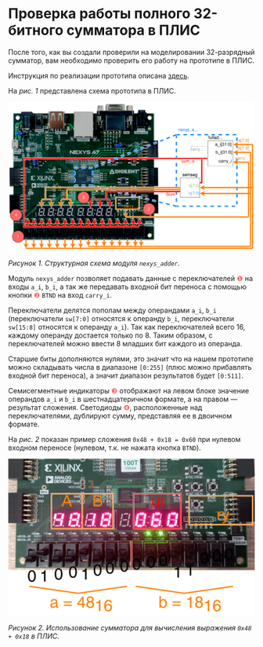 # Проверка работы полного 32-битного сумматора в ПЛИС

После того, как вы создали проверили на моделировании 32-разрядный сумматор, вам необходимо проверить его работу на прототипе в ПЛИС.

Инструкция по реализации прототипа описана [здесь](../../../Vivado%20Basics/How%20to%20program%20an%20fpga%20board.md).

На _рис. 1_ представлена схема прототипа в ПЛИС.

![../../../.pic/Labs/board%20files/nexys_adder_structure.drawio.svg](../../../.pic/Labs/board%20files/nexys_adder_structure.drawio.svg)

_Рисунок 1. Структурная схема модуля `nexys_adder`._

Модуль `nexys_adder` позволяет подавать данные с переключателей <span style="color:#FF6666;">❶</span> на входы `a_i`, `b_i`, а так же передавать входной бит переноса с помощью кнопки <span style="color:#FF6666;">❷</span> `BTND` на вход `carry_i`.

Переключатели делятся пополам между операндами `a_i`, `b_i` (переключатели `sw[7:0]` относятся к операнду `b_i`, переключатели `sw[15:8]` относятся к операнду `a_i`). Так как переключателей всего 16, каждому операнду достается только по 8. Таким образом, с переключателей можно ввести 8 младших бит каждого из операнда.

Старшие биты дополняются нулями, это значит что на нашем прототипе можно складывать числа в диапазоне `[0:255]` (плюс можно прибавлять входной бит переноса), а значит диапазон результатов будет `[0:511]`.

Семисегментные индикаторы <span style="color:#FF6666;">❸</span> отображают на левом блоке значение операндов `a_i` и `b_i` в шестнадцатеричном формате, а на правом — результат сложения. Светодиоды <span style="color:#FF6666;">❹</span>, расположенные над переключателями, дублируют сумму, представляя ее в двоичном формате.

На _рис. 2_ показан пример сложения `0x48 + 0x18 = 0x60` при нулевом входном переносе (нулевом, т.к. не нажата кнопка `BTND`).

![../../../.pic/Labs/board%20files/nexys_adder_48_plus_18.drawio.svg](../../../.pic/Labs/board%20files/nexys_adder_48_plus_18.drawio.svg)

_Рисунок 2. Использование сумматора для вычисления выражения `0x48 + 0x18` в ПЛИС._
